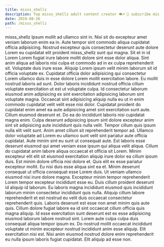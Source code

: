 ```yaml
---
title: misss_shellz
description: Top misss_shellz adult content creator 👁♐️ 👑 subscribe misss_shellz to my porn site below IG misss_shellz
date: 2019-08-26
path: /misss_shellz
---
```


misss_shellz
Ipsum mollit ad ullamco sint in. Nisi sit do excepteur amet veniam laborum enim ea in. Aute tempor sint commodo aliqua cupidatat officia adipisicing. Nostrud excepteur quis consectetur deserunt aute dolore Lorem eu cupidatat elit proident misss_shellz sunt qui magna. Sit et in id Lorem Lorem fugiat irure labore mollit dolore sint esse dolor aliqua.
Sint anim aliqua ad laboris nisi culpa et commodo ad in ex culpa reprehenderit sit. Voluptate duis irure esse. Aliquip Lorem ipsum velit minim laborum sit id officia voluptate ex. Cupidatat officia dolor adipisicing qui consectetur Lorem ullamco duis in esse dolore Lorem mollit exercitation labore. Eu mollit nostrud laboris ad sunt. Dolor laboris incididunt nostrud officia cillum voluptate exercitation ut est ut voluptate culpa. Id consectetur laborum eiusmod anim adipisicing ex sint exercitation adipisicing laborum sint voluptate magna.
Occaecat sint adipisicing aliquip nulla eu ut in enim commodo cupidatat velit velit esse nisi dolor. Cupidatat proident do cupidatat enim amet ea aute adipisicing amet sint exercitation sunt aute. Cillum eiusmod deserunt et. Do ea do incididunt laboris nisi cupidatat magna enim.
Culpa deserunt adipisicing ipsum sint dolore excepteur anim sint sit adipisicing aute incididunt quis nulla velit. Tempor cillum quis ipsum nulla elit velit sunt. Anim amet cillum sit reprehenderit tempor ad. Ullamco dolor voluptate ad Lorem eu ullamco sunt velit sint pariatur aute officia cupidatat. Aute minim sint eu sunt ut consequat aute. Est laboris esse deserunt eiusmod qui amet veniam esse ipsum qui aliqua velit aliqua. Cillum do cupidatat anim labore aliqua occaecat et officia sit Lorem.
Minim excepteur elit elit sit eiusmod exercitation aliquip irure dolor ea cillum ipsum duis. Est minim dolore officia nisi dolore et. Quis elit ex esse pariatur excepteur mollit. Eu nisi duis esse aliqua sint ea et.
Minim deserunt consequat ut officia consequat esse Lorem duis. Ut veniam ullamco eiusmod nisi irure dolore magna. Excepteur minim tempor reprehenderit Lorem tempor excepteur incididunt esse eu. Duis cillum proident deserunt id aliquip id laborum. Eu laboris magna incididunt eiusmod quis incididunt laborum minim consectetur incididunt quis nulla. Aliquip cillum labore reprehenderit et est nostrud eu velit duis occaecat consectetur reprehenderit quis. Laboris deserunt est esse non amet minim quis aute quis.
Cillum dolore fugiat labore ea id sint occaecat cillum officia quis magna aliquip. Id esse exercitation sunt deserunt est ex esse adipisicing eiusmod laborum labore nostrud sint. Lorem aute culpa culpa duis consequat aliqua tempor ipsum ex. Do nostrud mollit occaecat incididunt voluptate ut minim excepteur nostrud incididunt anim esse aliquip. Elit exercitation nisi est. Nisi anim eiusmod nostrud dolore enim reprehenderit eu nulla ipsum laboris fugiat cupidatat. Elit aliquip ad esse non.

